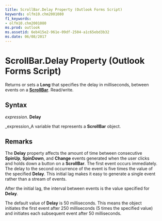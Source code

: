 ```yaml
---
title: ScrollBar.Delay Property (Outlook Forms Script)
keywords: olfm10.chm2001080
f1_keywords:
- olfm10.chm2001080
ms.prod: outlook
ms.assetid: 6eb415e2-961e-09df-2504-a1c65ebd3b32
ms.date: 06/08/2017
---
```



# ScrollBar.Delay Property (Outlook Forms Script)

Returns or sets a  **Long** that specifies the delay in milliseconds, between events on a **[ScrollBar](scrollbar-object-outlook-forms-script.md)**. Read/write.


## Syntax

 _expression_. **Delay**

 _expression_A variable that represents a  **ScrollBar** object.


## Remarks

The  **Delay** property affects the amount of time between consecutive **SpinUp**,  **SpinDown**, and  **Change** events generated when the user clicks and holds down a button on a **ScrollBar**. The first event occurs immediately. The delay to the second occurrence of the event is five times the value of the specified  **Delay**. This initial lag makes it easy to generate a single event rather than a stream of events.

After the initial lag, the interval between events is the value specified for  **Delay**.

The default value of  **Delay** is 50 milliseconds. This means the object initiates the first event after 250 milliseconds (5 times the specified value) and initiates each subsequent event after 50 milliseconds.


